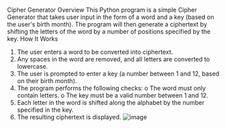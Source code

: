 Cipher Generator
Overview
This Python program is a simple Cipher Generator that takes user input in the form of a word and a key (based on the user's birth month). The program will then generate a ciphertext by shifting the letters of the word by a number of positions specified by the key.
How It Works
1.	The user enters a word to be converted into ciphertext.
2.	Any spaces in the word are removed, and all letters are converted to lowercase.
3.	The user is prompted to enter a key (a number between 1 and 12, based on their birth month).
4.	The program performs the following checks:
o	The word must only contain letters.
o	The key must be a valid number between 1 and 12.
5.	Each letter in the word is shifted along the alphabet by the number specified in the key.
6.	The resulting ciphertext is displayed.
![image](https://github.com/user-attachments/assets/f8097bc7-1a62-4112-8761-10bac12cb860)
